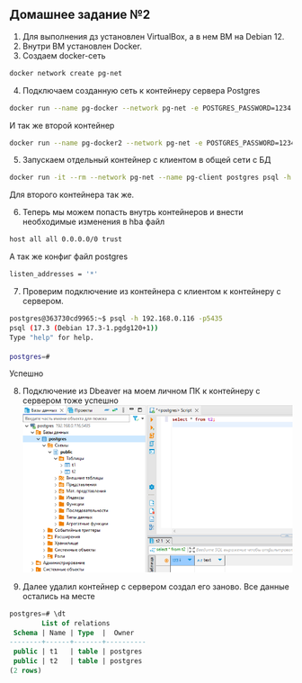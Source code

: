 ## Домашнее задание №2

1. Для выполнения дз установлен VirtualBox, а в нем ВМ на Debian 12.
2. Внутри ВМ установлен Docker.
3. Создаем docker-сеть
```bash
docker network create pg-net
```
4. Подключаем созданную сеть к контейнеру сервера Postgres
```bash
docker run --name pg-docker --network pg-net -e POSTGRES_PASSWORD=1234 -d -p 5435:5432 -v /var/lib/postgres:/var/lib/postgresql/data postgres
```
И так же второй контейнер
```bash
docker run --name pg-docker2 --network pg-net -e POSTGRES_PASSWORD=1234 -d -p 5436:5432 -v /var/lib/postgres:/var/lib/postgresql/data postgres
```
5. Запускаем отдельный контейнер с клиентом в общей сети с БД
```bash
docker run -it --rm --network pg-net --name pg-client postgres psql -h pg-docker -U postgres
```
Для второго контейнера так же.

6. Теперь мы можем попасть внутрь контейнеров и внести необходимые изменения в hba файл
```bash
host all all 0.0.0.0/0 trust
```
А так же конфиг файл postgres
```bash
listen_addresses = '*'
```
7. Проверим подключение из контейнера с клиентом к контейнеру с сервером. 
```bash
postgres@363730cd9965:~$ psql -h 192.168.0.116 -p5435
psql (17.3 (Debian 17.3-1.pgdg120+1))
Type "help" for help.

postgres=#
```
Успешно

8. Подключение из Dbeaver на моем личном ПК к контейнеру с сервером тоже успешно
![alt text](HM_2_screen.png)

9. Далее удалил контейнер с сервером создал его заново. Все данные остались на месте
```sql
postgres=# \dt
        List of relations
 Schema | Name | Type  |  Owner
--------+------+-------+----------
 public | t1   | table | postgres
 public | t2   | table | postgres
(2 rows)
```


